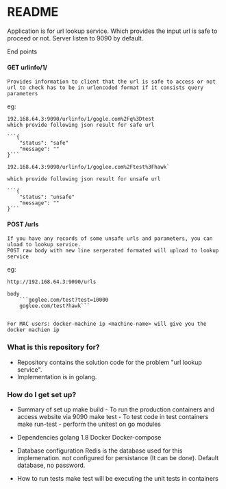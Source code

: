 # README #

Application is for url lookup service. Which provides the input url is safe to proceed or not.
Server listen to 9090 by default.

End points
#### GET urlinfo/1/
	Provides information to client that the url is safe to access or not
	url to check has to be in urlencoded format if it consists query parameters

eg:

	192.168.64.3:9090/urlinfo/1/gogle.com%2Fq%3Dtest
	which provide following json result for safe url

	```{
		"status": "safe"
		"message": ""
	}```

	192.168.64.3:9090/urlinfo/1/goglee.com%2Ftest%3Fhawk`
	
	which provide following json result for unsafe url
	
	```{
		"status": "unsafe"
		"message": ""
	}```

#### POST /urls
	If you have any records of some unsafe urls and parameters, you can uload to lookup service.
	POST raw body with new line serperated formated will upload to lookup service

eg: 

	http://192.168.64.3:9090/urls
	
	body
		```goglee.com/test?test=10000
		goglee.com/test?hawk```

	
	For MAC users: docker-machine ip <machine-name> will give you the docker machien ip


### What is this repository for? ###

* Repository contains the solution code for the problem "url lookup service".
* Implementation is in golang.


### How do I get set up? ###

* Summary of set up
	make build - To run the production containers and access website via 9090
	make test - To test code in test containers
	make run-test - perform the unitest on go modules

* Dependencies
	golang 1.8
	Docker
	Docker-compose

* Database configuration
	Redis is the database used for this implemenation. not configured for persistance (It can be done).
	Default database, no password.

* How to run tests
	make test will be executing the unit tests in containers